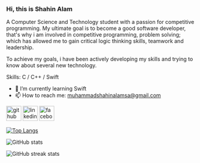 ### Hi, this is Shahin Alam
A Computer Science and Technology student with a passion for competitive programming. My ultimate goal is to become a good software developer, that's why i am involved in competitive programming, problem solving; which has allowed me to gain critical logic thinking skills, teamwork and leadership.

To achieve my goals, i have been actively developing my skills and trying to know about several new technology.

Skills: C / C++ /  Swift

- 🌱 I’m currently learning Swift 
- 📫 How to reach me: muhammadshahinalamsa@gmail.com 


[<img src='https://cdn.jsdelivr.net/npm/simple-icons@3.0.1/icons/github.svg' alt='github' height='40'>](https://github.com/Shahin1011)  [<img src='https://cdn.jsdelivr.net/npm/simple-icons@3.0.1/icons/linkedin.svg' alt='linkedin' height='40'>](https://www.linkedin.com/in/md-shahin-alam-848398285/)  [<img src='https://cdn.jsdelivr.net/npm/simple-icons@3.0.1/icons/facebook.svg' alt='facebook' height='40'>](https://www.facebook.com/md.shahine.alam.568)  

[![Top Langs](https://github-readme-stats.vercel.app/api/top-langs/?username=Shahin1011)](https://github.com/anuraghazra/github-readme-stats)

![GitHub stats](https://github-readme-stats.vercel.app/api?username=Shahin1011&show_icons=true)  

![GitHub streak stats](https://streak-stats.demolab.com/?user=Shahin1011)  


